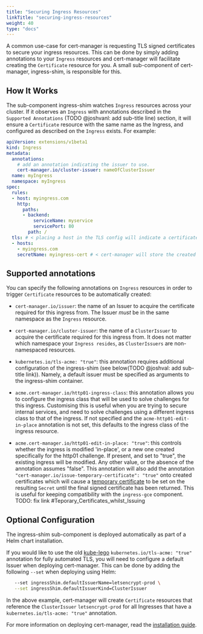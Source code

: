 ```yaml
---
title: "Securing Ingress Resources"
linkTitle: "securing-ingress-resources"
weight: 40
type: "docs"
---
```


A common use-case for cert-manager is requesting TLS signed certificates to
secure your ingress resources. This can be done by simply adding annotations to
your `Ingress` resources and cert-manager will facilitate creating the
`Certificate` resource for you. A small sub-component of cert-manager,
ingress-shim, is responsible for this.

## How It Works

The sub-component ingress-shim watches `Ingress` resources across your cluster.
If it observes an `Ingress` with annotations described in the `Supported
Annotations` (TODO @joshvanl: add sub-title line) section, it will ensure a
`Certificate` resource with the same name as the Ingress, and configured as
described on the `Ingress` exists. For example:

```yaml
apiVersion: extensions/v1beta1
kind: Ingress
metadata:
  annotations:
    # add an annotation indicating the issuer to use.
    cert-manager.io/cluster-issuer: nameOfClusterIssuer
  name: myIngress
  namespace: myIngress
spec:
  rules:
  - host: myingress.com
    http:
      paths:
      - backend:
          serviceName: myservice
          servicePort: 80
        path: /
  tls: # < placing a host in the TLS config will indicate a certificate should be created
  - hosts:
    - myingress.com
    secretName: myingress-cert # < cert-manager will store the created certificate in this secret.
```

## Supported annotations

You can specify the following annotations on `Ingress` resources in order to
trigger `Certificate` resources to be automatically created:

- `cert-manager.io/issuer`:  the name of an Issuer to acquire the certificate
  required for this ingress from. The Issuer *must* be in the same namespace
  as the `Ingress` resource.

- `cert-manager.io/cluster-issuer`: the name of a `ClusterIssuer` to acquire the
  certificate required for this ingress from. It does not matter which namespace
  your `Ingress resides`, as `ClusterIssuers` are non-namespaced resources.

- `kubernetes.io/tls-acme: "true"`: this annotation requires additional
  configuration of the ingress-shim (see below(TODO @joshval: add sub-title
  link)). Namely, a default issuer must be specified as arguments to the
  ingress-shim container.

- `acme.cert-manager.io/http01-ingress-class`: this annotation allows you to
  configure the ingress class that will be used to solve challenges for this
  ingress. Customising this is useful when you are trying to secure internal
  services, and need to solve challenges using a different ingress class to that
  of the ingress. If not specified and the `acme-http01-edit-in-place` annotation
  is not set, this defaults to the ingress class of the ingress resource.

- `acme.cert-manager.io/http01-edit-in-place: "true"`: this controls whether the
  ingress is modified 'in-place', or a new one created specifically for the
  http01 challenge. If present, and set to "true", the existing ingress will be
  modified. Any other value, or the absence of the annotation assumes "false".
  This annotation will also add the annotation
  `"cert-manager.io/issue-temporary-certificate": "true"` onto created
  certificates which will cause a [temporary
  certificate](../certificate/index.html) to be set on
  the resulting `Secret` until the final signed certificate has been returned.
  This is useful for keeping compatibility with the `ingress-gce` component.
  TODO: fix link #Teporary_Certificates_whilst_Issuing

## Optional Configuration

The ingress-shim sub-component is deployed automatically as part of a Helm chart
installation.

If you would like to use the old
[kube-lego](https://github.com/jetstack/kube-lego) `kubernetes.io/tls-acme:
"true"` annotation for fully automated TLS, you will need to configure a default
Issuer when deploying cert-manager. This can be done by adding the following
`--set` when deploying using Helm:

```bash
   --set ingressShim.defaultIssuerName=letsencrypt-prod \
   --set ingressShim.defaultIssuerKind=ClusterIssuer
```

In the above example, cert-manager will create `Certificate` resources that
reference the `ClusterIssuer` `letsencrypt-prod` for all Ingresses that have a
`kubernetes.io/tls-acme: "true"` annotation.

For more information on deploying cert-manager, read the [installation
guide](../../installation/index.html).
